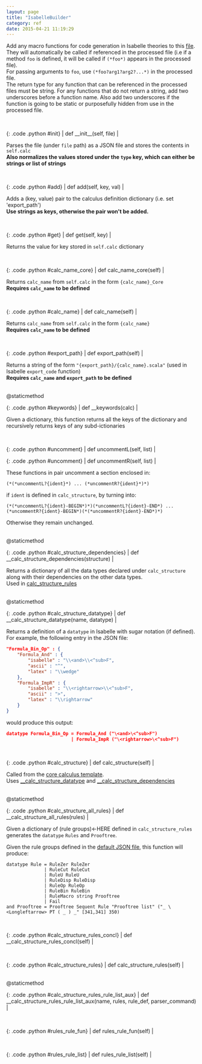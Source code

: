 ```yaml
---
layout: page
title: "IsabelleBuilder"
category: ref
date: 2015-04-21 11:19:29
---
```

Add any macro functions for code generation in Isabelle theories to this [file](https://github.com/goodlyrottenapple/calculus-toolbox/blob/master/tools/isabuilder.py). They will automatically be called if referenced in the processed file (i.e if a method `foo` is defined, it will be called if `(*foo*)` appears in the processed file).  
For passing arguments to `foo`, use `(*foo?arg1?arg2?...*)` in the processed file.  
The return type for any function that can be referenced in the processed files must be string. For any functions that do not return a string, add two underscores before a function name. Also add two underscores if the function is going to be static or purposefully hidden from use in the processed file.

<br>

{: .code .python #init}
| def \_\_init\_\_(self, file) |

Parses the file (under `file` path) as a JSON file and stores the contents in `self.calc`  
__Also normalizes the values stored under the `type` key, which can either be strings or list of strings__

<br>

{: .code .python #add}
| def add(self, key, val) |

Adds a (key, value) pair to the calculus definition dictionary (i.e. set 'export_path')  
__Use strings as keys, otherwise the pair won't be added.__

<br>

{: .code .python #get}
| def get(self, key) |

Returns the value for key stored in `self.calc` dictionary

<br>

{: .code .python #calc_name_core}
| def calc_name_core(self) |

Returns `calc_name` from `self.calc` in the form `{calc_name}_Core`  
__Requires `calc_name` to be defined__

<br>

{: .code .python #calc_name}
| def calc_name(self) |

Returns `calc_name` from `self.calc` in the form `{calc_name}`  
__Requires `calc_name` to be defined__


<br>

{: .code .python #export_path}
| def export_path(self) |

Returns a string of the form `"{export_path}/{calc_name}.scala"` (used in Isabelle `export_code` function)  
__Requires `calc_name` and `export_path` to be defined__

<br>

<div class="code">@staticmethod</div>

{: .code .python #keywords}
| def __keywords(calc) |

Given a dictionary, this function returns all the keys of the dictionary and recursively returns keys of any subd-ictionaries

<br>

{: .code .python #uncomment}
| def uncommentL(self, list) |

{: .code .python #uncomment}
| def uncommentR(self, list) |

These functions in pair uncomment a section enclosed in:

~~~
(*(*uncommentL?{ident}*) ... (*uncommentR?{ident}*)*)
~~~

if `ident` is defined in `calc_structure`, by turning into:

~~~
(*(*uncommentL?{ident}-BEGIN*)*)(*uncommentL?{ident}-END*) ... (*uncommentR?{ident}-BEGIN*)(*(*uncommentR?{ident}-END*)*)
~~~

Otherwise they remain unchanged.

<br>

<div class="code">@staticmethod</div>

{: .code .python #calc_structure_dependencies}
| def __calc_structure_dependencies(structure) |

Returns a dictionary of all the data types declared under `calc_structure` along with their dependencies on the other data types.  
Used in [calc_structure_rules](#calc_structure_rules)

<br>

<div class="code">@staticmethod</div>

{: .code .python #calc_structure_datatype}
| def __calc_structure_datatype(name, datatype) |

Returns a definition of a `datatype` in Isabelle with sugar notation (if defined).
For example, the following entry in the JSON file:

~~~json
"Formula_Bin_Op" : {
    "Formula_And" : {
        "isabelle" : "\\<and>\\<^sub>F",
        "ascii" : "^",
        "latex" : "\\wedge"
    },
    "Formula_ImpR" : {
        "isabelle" : "\\<rightarrow>\\<^sub>F",
        "ascii" : ">",
        "latex" : "\\rightarrow"
    }
}
~~~

would produce this output:

~~~json
datatype Formula_Bin_Op = Formula_And ("\<and>\<^sub>F")
                        | Formula_ImpR ("\<rightarrow>\<^sub>F")
~~~


<br>

{: .code .python #calc_structure}
| def calc_structure(self) |

Called from the [core calculus template](https://github.com/goodlyrottenapple/calculus-toolbox/blob/master/template/Calc_Core.thy).  
Uses [__calc_structure_datatype](#calc_structure_datatype) and [__calc_structure_dependencies](#calc_structure_dependencies)

<br>

<div class="code">@staticmethod</div>

{: .code .python #calc_structure_all_rules}
| def __calc_structure_all_rules(rules) |

Given a dictionary of (rule groups)<-HERE defined in `calc_structure_rules` generates the `datatype` `Rules` and `Prooftree`.

Given the rule groups defined in the [default JSON file](https://github.com/goodlyrottenapple/calculus-toolbox/blob/master/default.json), this function will produce:

~~~isabelle
datatype Rule = RuleZer RuleZer
              | RuleCut RuleCut
              | RuleU RuleU
              | RuleDisp RuleDisp
              | RuleOp RuleOp
              | RuleBin RuleBin
              | RuleMacro string Prooftree
              | Fail
and Prooftree = Prooftree Sequent Rule "Prooftree list" ("_ \<Longleftarrow> PT ( _ ) _" [341,341] 350)
~~~

<br>

{: .code .python #calc_structure_rules_concl}
| def __calc_structure_rules_concl(self) |

<br>

{: .code .python #calc_structure_rules}
| def calc_structure_rules(self) |

<br>

<div class="code">@staticmethod</div>

{: .code .python #calc_structure_rules_rule_list_aux}
| def __calc_structure_rules_rule_list_aux(name, rules, rule_def, parser_command) |

<br>

{: .code .python #rules_rule_fun}
| def rules_rule_fun(self) |

<br>

{: .code .python #rules_rule_list}
| def rules_rule_list(self) |

<br>
